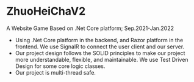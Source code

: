 # ZhuoHeiChaV2
A Website Game Based on .Net Core platform; Sep.2021-Jan.2022
- Using .Net Core platform in the backend, and Razor platform in the frontend. We use SignalR to connect the user client and our server.
- Our project design follows the SOLID principles to make our project more understandable, flexible, and maintainable. We use Test Driven Design for some core logic classes.
- Our project is multi-thread safe.
